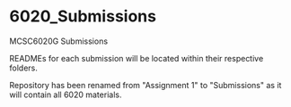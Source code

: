 # 6020_Submissions

MCSC6020G Submissions

READMEs for each submission will be located within their respective folders. 

Repository has been renamed from "Assignment 1" to "Submissions" as it will contain all 6020 materials.
